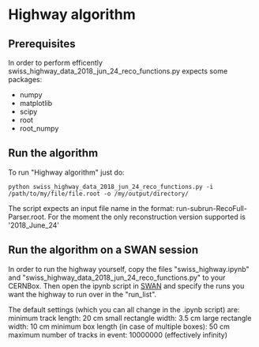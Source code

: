 # Highway algorithm #

## Prerequisites ##
In order to perform efficently swiss_highway_data_2018_jun_24_reco_functions.py expects some packages:
  * numpy
  * matplotlib
  * scipy
  * root
  * root_numpy

## Run the algorithm ##
To run "Highway algorithm" just do:
```
python swiss_highway_data_2018_jun_24_reco_functions.py -i /path/to/my/file/file.root -o /my/output/directory/
```
The script expects an input file name in the format: run-subrun-RecoFull-Parser.root. For the moment the only reconstruction version supported is '2018_June_24'

## Run the algorithm on a SWAN session ##
In order to run the highway yourself, copy the files "swiss_highway.ipynb" and "swiss_highway_data_2018_jun_24_reco_functions.py" to your CERNBox. Then open the ipynb script in [SWAN](https://swan.cern.ch) and specify the runs you want the highway to run over in the "run_list".

The default settings (which you can all change in the .ipynb script) are:
minimum track length: 20 cm
small rectangle width: 3.5 cm
large rectangle width: 10 cm
minimum box length (in case of multiple boxes): 50 cm
maximum number of tracks in event: 10000000 (effectively infinity)
